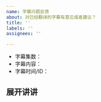 ```yaml
---
name: 字幕问题反馈
about: 对已经翻译的字幕有意见或者建议？
title: ''
labels: ''
assignees: ''

---
```


- 字幕集数：
- 字幕内容：
- 字幕时间/ID：

## 展开讲讲 <!-- 请在下面详细描述，谢谢 -->
